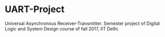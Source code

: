 # UART-Project
Universal Asynchronous Receiver-Transmitter. Semester project of Digital Logic and System Design course of fall 2017, IIT Delhi.
